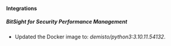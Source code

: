 #### Integrations
##### BitSight for Security Performance Management
- Updated the Docker image to: *demisto/python3:3.10.11.54132*.
